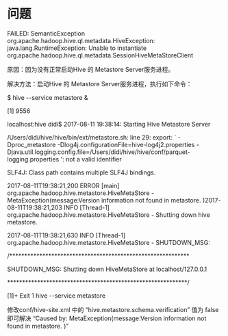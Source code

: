 # 问题

FAILED: SemanticException org.apache.hadoop.hive.ql.metadata.HiveException: java.lang.RuntimeException: Unable to instantiate org.apache.hadoop.hive.ql.metadata.SessionHiveMetaStoreClient

原因：因为没有正常启动Hive 的 Metastore Server服务进程。

解决方法：启动Hive 的 Metastore Server服务进程，执行如下命令：

$ hive --service metastore &

\[1\] 9556

localhost:hive didi$ 2017-08-11 19:38:14: Starting Hive Metastore Server

/Users/didi/hive/hive/bin/ext/metastore.sh: line 29: export: \` -Dproc\_metastore  -Dlog4j.configurationFile=hive-log4j2.properties  -Djava.util.logging.config.file=/Users/didi/hive/hive/conf/parquet-logging.properties  ': not a valid identifier

SLF4J: Class path contains multiple SLF4J bindings.

2017-08-11T19:38:21,200 ERROR \[main\] org.apache.hadoop.hive.metastore.HiveMetaStore - MetaException\(message:Version information not found in metastore. \)2017-08-11T19:38:21,203 INFO \[Thread-1\] org.apache.hadoop.hive.metastore.HiveMetaStore - Shutting down hive metastore.

2017-08-11T19:38:21,630 INFO \[Thread-1\] org.apache.hadoop.hive.metastore.HiveMetaStore - SHUTDOWN\_MSG:

/\*\*\*\*\*\*\*\*\*\*\*\*\*\*\*\*\*\*\*\*\*\*\*\*\*\*\*\*\*\*\*\*\*\*\*\*\*\*\*\*\*\*\*\*\*\*\*\*\*\*\*\*\*\*\*\*\*\*\*\*

SHUTDOWN\_MSG: Shutting down HiveMetaStore at localhost/127.0.0.1

\*\*\*\*\*\*\*\*\*\*\*\*\*\*\*\*\*\*\*\*\*\*\*\*\*\*\*\*\*\*\*\*\*\*\*\*\*\*\*\*\*\*\*\*\*\*\*\*\*\*\*\*\*\*\*\*\*\*\*\*/

\[1\]+  Exit 1                  hive --service metastore

修改conf/hive-site.xml 中的 “hive.metastore.schema.verification”  值为 false  即可解决 “Caused by: MetaException\(message:Version information not found in metastore. \)” 

